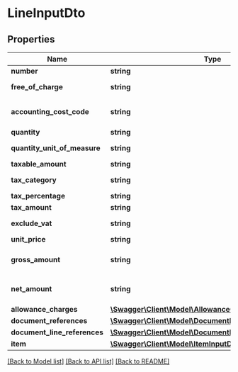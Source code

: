 # LineInputDto

## Properties
Name | Type | Description | Notes
------------ | ------------- | ------------- | -------------
**number** | **string** | Line number | 
**free_of_charge** | **string** | True if item is free of charge. Otherwise false. | [optional] 
**accounting_cost_code** | **string** | The Buyer&#39;s accounting code applied to the Invoice Line; MaxLength: 20 | [optional] 
**quantity** | **string** | Item quantity | 
**quantity_unit_of_measure** | **string** | Unit of measure of the bill item | 
**taxable_amount** | **string** | Taxable amount | 
**tax_category** | **string** | Tax type or class. See DataElements.TaxCategories | 
**tax_percentage** | **string** | Tax Percentage | 
**tax_amount** | **string** | Amount of tax withheld | 
**exclude_vat** | **string** | True if a line is tax exempted. Otherwise False. | [optional] 
**unit_price** | **string** | Unit price of item | 
**gross_amount** | **string** | Gross amount. Quantity x unit price. Exclude allowances and charges | 
**net_amount** | **string** | Net amount. Quantity x unit price. Include allowances and charges | 
**allowance_charges** | [**\Swagger\Client\Model\AllowanceChargeInputDto[]**](AllowanceChargeInputDto.md) |  | [optional] 
**document_references** | [**\Swagger\Client\Model\DocumentReferenceInputDto[]**](DocumentReferenceInputDto.md) |  | [optional] 
**document_line_references** | [**\Swagger\Client\Model\DocumentLineReferenceInputDto[]**](DocumentLineReferenceInputDto.md) |  | [optional] 
**item** | [**\Swagger\Client\Model\ItemInputDto**](ItemInputDto.md) |  | 

[[Back to Model list]](../README.md#documentation-for-models) [[Back to API list]](../README.md#documentation-for-api-endpoints) [[Back to README]](../README.md)


